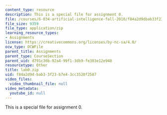 ```yaml
---
content_type: resource
description: This is a special file for assignment 0.
file: /courses/6-034-artificial-intelligence-fall-2010/f84a2d9dbab33f23b7e43cc3520f2587_lab0.zip
file_size: 9359
file_type: application/zip
learning_resource_types:
- Assignments
license: https://creativecommons.org/licenses/by-nc-sa/4.0/
ocw_type: OCWFile
parent_title: Assignments
parent_type: CourseSection
parent_uid: d791c36b-92a4-99f1-3db9-fe303e12e948
resourcetype: Other
title: lab0.zip
uid: f84a2d9d-bab3-3f23-b7e4-3cc3520f2587
video_files:
  video_thumbnail_file: null
video_metadata:
  youtube_id: null
---
```

This is a special file for assignment 0.